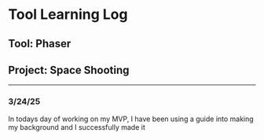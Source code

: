 # Tool Learning Log

## Tool: **Phaser**

## Project: **Space Shooting**

---

### 3/24/25
In todays day of working on my MVP, I have been using a guide into making my background and I successfully made it 




<!--
* Links you used today (websites, videos, etc)
* Things you tried, progress you made, etc
* Challenges, a-ha moments, etc
* Questions you still have
* What you're going to try next
-->
